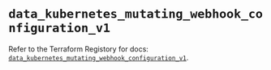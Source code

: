 # `data_kubernetes_mutating_webhook_configuration_v1`

Refer to the Terraform Registory for docs: [`data_kubernetes_mutating_webhook_configuration_v1`](https://registry.terraform.io/providers/hashicorp/kubernetes/2.25.2/docs/data-sources/mutating_webhook_configuration_v1).
